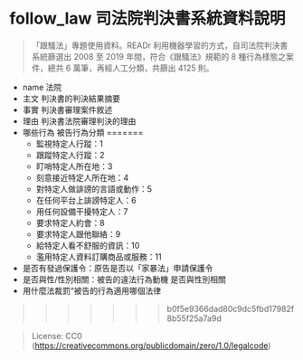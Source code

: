 follow_law 司法院判決書系統資料說明
====
>「跟騷法」專題使用資料。READr 利用機器學習的方式，自司法院判決書系統篩選出 2008 至 2019 年間，符合《跟騷法》規範的 8 種行為樣態之案件，總共 6 萬筆，再經人工分類，共篩出 4125 則。

* name 法院
* 主文 判決書的判決結果摘要
* 事實 判決書審理案件敘述
* 理由 判決書法院審理判決的理由
* 哪些行為 被告行為分類
=======
  * 監視特定人行蹤：1
  * 跟蹤特定人行蹤：2
  * 盯哨特定人所在地：3
  * 刻意接近特定人所在地：4
  * 對特定人做誹謗的言語或動作：5
  * 在任何平台上誹謗特定人：6
  * 用任何設備干擾特定人：7
  * 要求特定人約會：8
  * 要求特定人跟他聯絡：9
  * 給特定人看不舒服的資訊：10
  * 濫用特定人資料訂購商品或服務：11
* 是否有發過保護令：原告是否以「家暴法」申請保護令
* 是否與性/性別相關：被告的違法行為動機 是否與性別相關
* 用什麼法裁罰“被告的行為適用哪個法律
>>>>>>> b0f5e9366dad80c9dc5fbd17982f8b55f25a7a9d

>License: CC0 (https://creativecommons.org/publicdomain/zero/1.0/legalcode)
